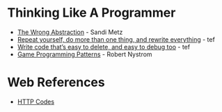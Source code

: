 # Thinking Like A Programmer

* [The Wrong Abstraction](https://www.sandimetz.com/blog/2016/1/20/the-wrong-abstraction) - Sandi Metz
* [Repeat yourself, do more than one thing, and rewrite everything](https://programmingisterrible.com/post/176657481103/repeat-yourself-do-more-than-one-thing-and) - tef
* [Write code that’s easy to delete, and easy to debug too](https://programmingisterrible.com/post/173883533613/code-to-debug) - tef
* [Game Programming Patterns](http://gameprogrammingpatterns.com/) - Robert Nystrom

# Web References
* [HTTP Codes](https://evertpot.com/http/)
